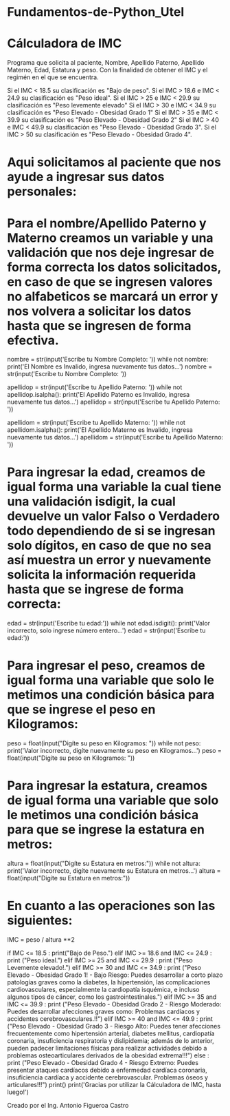 # Fundamentos-de-Python_Utel

# Cálculadora de IMC

Programa que solicita al paciente, Nombre, Apellido Paterno, Apellido Materno, Edad, Estatura y peso. Con la finalidad de obtener el IMC y el regimén en el que se encuentra.

Si el IMC < 18.5 su clasificación es "Bajo de peso".
Si el IMC > 18.6 e IMC < 24.9 su clasificación es "Peso ideal".
Si el IMC > 25 e IMC < 29.9 su clasificación es "Peso levemente elevado"
Si el IMC > 30 e IMC < 34.9 su clasificación es "Peso Elevado - Obesidad Grado 1"
Si el IMC > 35 e IMC < 39.9 su clasificación es "Peso Elevado - Obesidad Grado 2"
Si el IMC > 40 e IMC < 49.9 su clasificación es "Peso Elevado - Obesidad Grado 3".
Si el IMC > 50 su clasificación es "Peso Elevado - Obesidad Grado 4".

# Aqui solicitamos al paciente que nos ayude a ingresar sus datos personales:

# Para el nombre/Apellido Paterno y Materno creamos un variable y una validación que nos deje ingresar de forma correcta los datos solicitados, en caso de que se ingresen valores no alfabeticos se marcará un error y nos volvera a solicitar los datos hasta que se ingresen de forma efectiva.

nombre = str(input('Escribe tu Nombre Completo: '))
while not nombre:
    print('El Nombre es Invalido, ingresa nuevamente tus datos...')
    nombre = str(input('Escribe tu Nombre Completo: '))

apellidop = str(input('Escribe tu Apellido Paterno: '))
while not apellidop.isalpha():
    print('El Apellido Paterno es Invalido, ingresa nuevamente tus datos...')
    apellidop = str(input('Escribe tu Apellido Paterno: '))

apellidom = str(input('Escribe tu Apellido Materno: '))
while not apellidom.isalpha():
    print('El Apellido Materno es Invalido, ingresa nuevamente tus datos...')
    apellidom = str(input('Escribe tu Apellido Materno: '))

# Para ingresar la edad, creamos de igual forma una variable la cual tiene una validación isdigit, la cual devuelve un valor Falso o Verdadero todo dependiendo de si se ingresan solo dígitos, en caso de que no sea así muestra un error y nuevamente solicita la información requerida hasta que se ingrese de forma correcta:

edad = str(input('Escribe tu edad:'))
while not edad.isdigit():
    print('Valor incorrecto, solo ingrese número entero...')
    edad = str(input('Escribe tu edad:'))

# Para ingresar el peso, creamos de igual forma una variable que solo le metimos una condición básica para que se ingrese el peso en Kilogramos:

peso = float(input("Digíte su peso en Kilogramos: "))
while not peso:
    print('Valor incorrecto, digíte nuevamente su peso en Kilogramos...')
    peso = float(input("Digíte su peso en Kilogramos: "))

# Para ingresar la estatura, creamos de igual forma una variable que solo le metimos una condición básica para que se ingrese la estatura en metros:

altura = float(input("Digíte su Estatura en metros:"))
while not altura:
    print('Valor incorrecto, digíte nuevamente su Estatura en metros...')
    altura = float(input("Digíte su Estatura en metros:"))

# En cuanto a las operaciones son las siguientes:

IMC = peso / altura **2

if IMC <= 18.5 :
    print("Bajo de Peso.")
elif IMC >= 18.6 and IMC <= 24.9 :
    print ("Peso ideal.")
elif IMC >= 25 and IMC <= 29.9 :
    print ("Peso Levemente elevado!.")
elif IMC >= 30 and IMC <= 34.9 :
    print ("Peso Elevado - Obesidad Grado 1! - Bajo Riesgo: Puedes desarrollar a corto plazo patologías graves como la diabetes, la hipertensión, las complicaciones cardiovasculares, especialmente la cardiopatía isquémica, e incluso algunos tipos de cáncer, como los gastrointestinales.")
elif IMC >= 35 and IMC <= 39.9 :
    print ("Peso Elevado - Obesidad Grado 2 - Riesgo Moderado: Puedes desarrollar afecciones graves como: Problemas cardíacos y accidentes cerebrovasculares.!!")
elif IMC >= 40 and IMC <= 49.9 :
    print ("Peso Elevado - Obesidad Grado 3 - Riesgo Alto: Puedes tener afecciones frecuentemente como hipertensión arterial, diabetes mellitus, cardiopatía coronaria, insuficiencia respiratoria y dislipidemia; además de lo anterior, pueden padecer limitaciones físicas para realizar actividades debido a problemas osteoarticulares derivados de la obesidad extrema!!!")
else :
    print ("Peso Elevado - Obesidad Grado 4 - Riesgo Extremo: Puedes presentar ataques cardíacos debido a enfermedad cardíaca coronaria, insuficiencia cardíaca y accidente cerebrovascular. Problemas óseos y articulares!!!")
print()
print('Gracias por utilizar la Cálculadora de IMC, hasta luego!')

Creado por el Ing. Antonio Figueroa Castro
